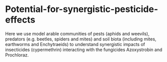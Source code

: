 # Potential-for-synergistic-pesticide-effects
Here we use model arable communities of pests (aphids and weevils), predators (e.g. beetles, spiders and mites) and soil biota (including mites, earthworms and Enchytraeids) to understand synergistic impacts of insecticides (cypermethrin) interacting with the fungicides Azoxystrobin and Prochloraz.  
